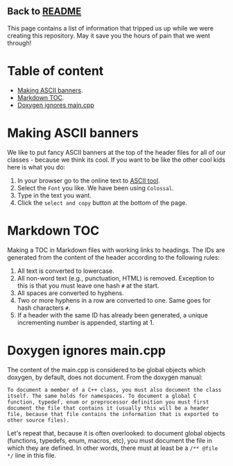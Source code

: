 Back to [README](https://github.com/theAgingApprentice/icUnderware/blob/main/README.md)
---

This page contains a list of information that tripped us up while we were creating this repository. May it save you the hours of pain that we went through!

# Table of content

* [Making ASCII banners](#Making-ASCII-banners).
* [Markdown TOC](markdown-toc).
* [Doxygen ignores main.cpp](doxygen-ignores-maincpp) 

# Making ASCII banners

We like to put fancy ASCII banners at the top of the header files for all of our classes - because we think its cool. If you want to be like the other cool kids here is what you do:

1. In your browser go to the online text to [ASCII tool](http://www.patorjk.com/software/taag/#p=display&f=Big&t=aaSocMicro). 
2. Select the ```Font``` you like. We have been using ```Colossal```. 
3. Type in the text you want.
4. Click the ```select and copy``` button at the bottom of the page. 

# Markdown TOC

Making a TOC in Markdown files with working links to headings.
The IDs are generated from the content of the header according to the following rules:

1. All text is converted to lowercase.
2. All non-word text (e.g., punctuation, HTML) is removed. Exception to this is that you must leave one hash ```#``` at the start. 
3. All spaces are converted to hyphens. 
4. Two or more hyphens in a row are converted to one. Same goes for hash characters ```#```.
5. If a header with the same ID has already been generated, a unique incrementing number is appended, starting at 1.


# Doxygen ignores main.cpp

The content of the main.cpp is considered to be global objects which doxygen, by default, does not document. From the doxygen manual:

```
To document a member of a C++ class, you must also document the class itself. The same holds for namespaces. To document a global C function, typedef, enum or preprocessor definition you must first document the file that contains it (usually this will be a header file, because that file contains the information that is exported to other source files).
```
Let's repeat that, because it is often overlooked: to document global objects (functions, typedefs, enum, macros, etc), you must document the file in which they are defined. In other words, there must at least be a ```/** @file */``` line in this file.
